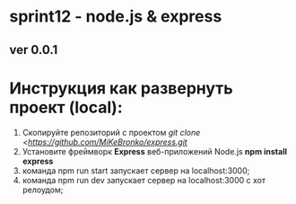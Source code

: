 # sprint12 - node.js & express
## ver 0.0.1
# Инструкция как развернуть проект (local):
1) Cкопируйте репозиторий с проектом  *git clone <https://github.com/MiKeBronko/express.git*
2) Установите фреймворк **Express** веб-приложений Node.js **npm install express**
3) команда npm run start запускает сервер на localhost:3000;
4) команда npm run dev запускает сервер на localhost:3000 с хот релоудом;
